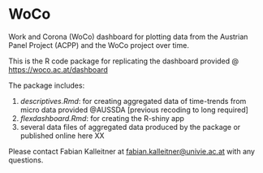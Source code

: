# WoCo
Work and Corona (WoCo) dashboard for plotting data from the Austrian Panel Project (ACPP) and the WoCo project over time.

This is the R code package for replicating the dashboard provided @ https://woco.ac.at/dashboard

The package includes:
1) *descriptives.Rmd*: for creating aggregated data of time-trends from micro data provided @AUSSDA [previous recoding to long required]
2) *flexdashboard.Rmd*: for creating the R-shiny app
3) several data files of aggregated data produced by the package or published online here XX  

Please contact Fabian Kalleitner at fabian.kalleitner@univie.ac.at with any questions.